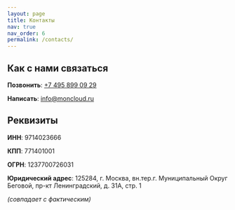 ```yaml
---
layout: page
title: Контакты
nav: true
nav_order: 6
permalink: /contacts/
---
```


## Как с нами связаться

**Позвонить**: <a href="tel:+74958990929">+7 495 899 09 29</a>

**Написать**: <a href="mailto:info@moncloud.ru">info@moncloud.ru</a>


## Реквизиты

**ИНН**: 9714023666

**КПП**: 771401001

**ОГРН**: 1237700726031

**Юридический адрес**: 125284, г. Москва, вн.тер.г. Муниципальный Округ Беговой, пр-кт Ленинградский, д. 31А, стр. 1

*(совпадает с фактическим)*

<script type="text/javascript" charset="utf-8" async src="https://api-maps.yandex.ru/services/constructor/1.0/js/?um=constructor%3A09e00c515809b2b796c12b87bb6adedf12bf7091e3415b17dcaa8cf0f3f8b2d4&amp;width=400&amp;height=400&amp;lang=ru_RU&amp;scroll=true"></script>